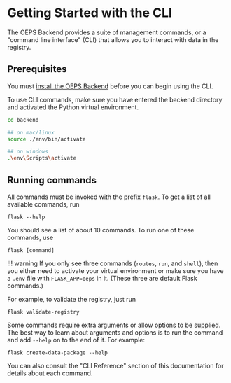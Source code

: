 # Getting Started with the CLI

The OEPS Backend provides a suite of management commands, or a "command line interface" (CLI) that allows you to interact with data in the registry.

## Prerequisites

You must [install the OEPS Backend](./install.md#oeps-backend) before you can begin using the CLI.

To use CLI commands, make sure you have entered the backend directory and activated the Python virtual environment.

```bash
cd backend

## on mac/linux
source ./env/bin/activate

## on windows
.\env\Scripts\activate
```

## Running commands

All commands must be invoked with the prefix `flask`. To get a list of all available commands, run

```shell
flask --help
```

You should see a list of about 10 commands. To run one of these commands, use

```shell
flask [command]
```

!!! warning
    If you only see three commands (`routes`, `run`, and `shell`), then you either need to activate your virtual environment or make sure you have a `.env` file with `FLASK_APP=oeps` in it. (These three are default Flask commands.)

For example, to validate the registry, just run

```shell
flask validate-registry
```

Some commands require extra arguments or allow options to be supplied. The best way to learn about arguments and options is to run the command and add `--help` on to the end of it. For example:

```shell
flask create-data-package --help
```

You can also consult the "CLI Reference" section of this documentation for details about each command.